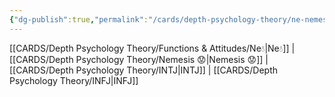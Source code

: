 ```yaml
---
{"dg-publish":true,"permalink":"/cards/depth-psychology-theory/ne-nemesis/","created":"2023-01-05T12:12:27.722+01:00","updated":"2023-04-21T13:32:46.640+02:00"}
---
```


[[CARDS/Depth Psychology Theory/Functions & Attitudes/Ne💧\|Ne💧]] | [[CARDS/Depth Psychology Theory/Nemesis 😟\|Nemesis 😟]]  | [[CARDS/Depth Psychology Theory/INTJ\|INTJ]] | [[CARDS/Depth Psychology Theory/INFJ\|INFJ]] 

